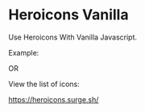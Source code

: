 # Heroicons Vanilla
Use Heroicons With Vanilla Javascript.

Example:
<icon type="outline" name="archive"></icon>

OR

<icon type="solid" name="archive"></icon>


View the list of icons:

https://heroicons.surge.sh/

